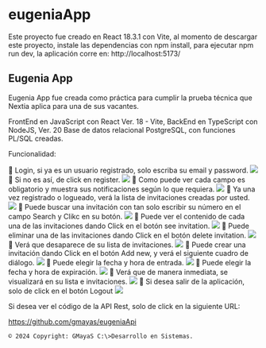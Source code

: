 # eugeniaApp
Este proyecto fue creado en React 18.3.1 con Vite, al momento de descargar este proyecto, instale las dependencias con npm install, para ejecutar npm run dev, la aplicación corre en:  http://localhost:5173/

## Eugenia App

Eugenia App fue creada como práctica para cumplir la prueba técnica que Nextia aplica para una de sus vacantes.

FrontEnd en JavaScript con React Ver. 18 - Vite, BackEnd en TypeScript con NodeJS, Ver. 20 Base de datos relacional PostgreSQL, con funciones PL/SQL creadas. 

Funcionalidad:

🙂 Login, si ya es un usuario registrado, solo escriba su email y password.
![](/images/01-L.png)
🙂 Si no es así, de click en register.
![](/images/02.png)
🙂 Como puede ver cada campo es obligatorio y muestra sus notificaciones según lo que requiera.
![](/images/02-A.png)
🙂 Ya una vez registrado o logueado, verá la lista de invitaciones creadas por usted.
![](/images/03.png)
🙂 Puede buscar una invitación con tan solo escribir su número en el campo Search y Clikc en su botón.
![](/images/04.png)
🙂 Puede ver el contenido de cada una de las invitaciones dando Click en el botón see invitation.
![](/images/05.png)
🙂 Puede eliminar una de las invitaciones dando Click en el botón delete invitation.
![](/images/06.png)
🙂 Verá que desaparece de su lista de invitaciones.
![](/images/06-A.png)
🙂 Puede crear una invitación dando Click en el botón Add new, y verá el siguiente cuadro de diálogo.
![](/images/07.png)
🙂 Puede elegir la fecha y hora de entrada.
![](/images/07-A.png)
🙂 Puede elegir la fecha y hora de expiración.
![](/images/07-B.png)
🙂 Verá que de manera inmediata, se visualizará en su lista e invitaciones. 
![](/images/07-C.png)
🙂 Si desea salir de la aplicación, solo de click en el botón Logout
![](/images/08.png)

Si desea ver el código de la API Rest, solo de click en la siguiente URL:

https://github.com/gmayas/eugeniaApi

`© 2024 Copyright: GMayaS C:\>Desarrollo en Sistemas.`
